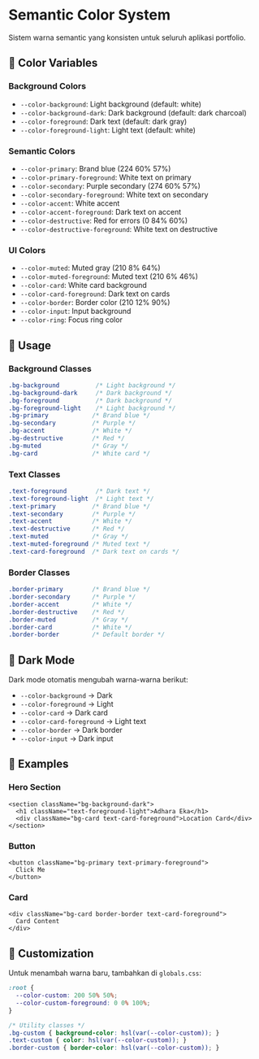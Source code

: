 # Semantic Color System

Sistem warna semantic yang konsisten untuk seluruh aplikasi portfolio.

## 🎨 Color Variables

### Background Colors
- `--color-background`: Light background (default: white)
- `--color-background-dark`: Dark background (default: dark charcoal)
- `--color-foreground`: Dark text (default: dark gray)
- `--color-foreground-light`: Light text (default: white)

### Semantic Colors
- `--color-primary`: Brand blue (224 60% 57%)
- `--color-primary-foreground`: White text on primary
- `--color-secondary`: Purple secondary (274 60% 57%)
- `--color-secondary-foreground`: White text on secondary
- `--color-accent`: White accent
- `--color-accent-foreground`: Dark text on accent
- `--color-destructive`: Red for errors (0 84% 60%)
- `--color-destructive-foreground`: White text on destructive

### UI Colors
- `--color-muted`: Muted gray (210 8% 64%)
- `--color-muted-foreground`: Muted text (210 6% 46%)
- `--color-card`: White card background
- `--color-card-foreground`: Dark text on cards
- `--color-border`: Border color (210 12% 90%)
- `--color-input`: Input background
- `--color-ring`: Focus ring color

## 🚀 Usage

### Background Classes
```css
.bg-background          /* Light background */
.bg-background-dark     /* Dark background */
.bg-foreground          /* Dark background */
.bg-foreground-light    /* Light background */
.bg-primary            /* Brand blue */
.bg-secondary          /* Purple */
.bg-accent             /* White */
.bg-destructive        /* Red */
.bg-muted              /* Gray */
.bg-card               /* White card */
```

### Text Classes
```css
.text-foreground        /* Dark text */
.text-foreground-light  /* Light text */
.text-primary          /* Brand blue */
.text-secondary        /* Purple */
.text-accent           /* White */
.text-destructive      /* Red */
.text-muted            /* Gray */
.text-muted-foreground /* Muted text */
.text-card-foreground  /* Dark text on cards */
```

### Border Classes
```css
.border-primary        /* Brand blue */
.border-secondary      /* Purple */
.border-accent         /* White */
.border-destructive    /* Red */
.border-muted          /* Gray */
.border-card           /* White */
.border-border         /* Default border */
```

## 🌙 Dark Mode

Dark mode otomatis mengubah warna-warna berikut:
- `--color-background` → Dark
- `--color-foreground` → Light
- `--color-card` → Dark card
- `--color-card-foreground` → Light text
- `--color-border` → Dark border
- `--color-input` → Dark input

## 📝 Examples

### Hero Section
```tsx
<section className="bg-background-dark">
  <h1 className="text-foreground-light">Adhara Eka</h1>
  <div className="bg-card text-card-foreground">Location Card</div>
</section>
```

### Button
```tsx
<button className="bg-primary text-primary-foreground">
  Click Me
</button>
```

### Card
```tsx
<div className="bg-card border-border text-card-foreground">
  Card Content
</div>
```

## 🔧 Customization

Untuk menambah warna baru, tambahkan di `globals.css`:

```css
:root {
  --color-custom: 200 50% 50%;
  --color-custom-foreground: 0 0% 100%;
}

/* Utility classes */
.bg-custom { background-color: hsl(var(--color-custom)); }
.text-custom { color: hsl(var(--color-custom)); }
.border-custom { border-color: hsl(var(--color-custom)); }
``` 